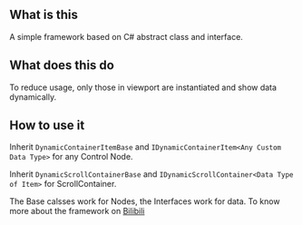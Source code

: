 ## What is this
A simple framework based on C# abstract class and interface.
## What does this do
To reduce usage, only those in viewport are instantiated and show data dynamically.
## How to use it
Inherit `DynamicContainerItemBase` and `IDynamicContainerItem<Any Custom Data Type>` for any Control Node.

Inherit `DynamicScrollContainerBase` and `IDynamicScrollContainer<Data Type of Item>` for ScrollContainer.

The Base calsses work for Nodes, the Interfaces work for data.
To know more about the framework on [Bilibili](https://www.bilibili.com/video/BV1Mr421A7Va)
